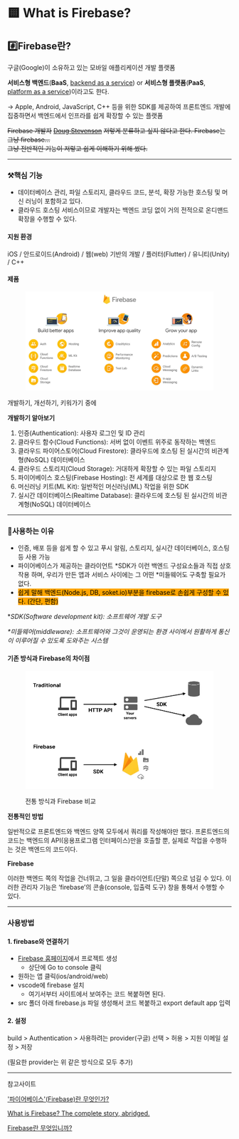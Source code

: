 # 🟨 What is Firebase?

## #️⃣Firebase란?

구글(Google)이 소유하고 있는 모바일 애플리케이션 개발 플랫폼

**서비스형 백엔드**(**BaaS**, [backend as a service](https://en.wikipedia.org/wiki/Mobile\_backend\_as\_a\_service)) or **서비스형 플랫폼**(**PaaS**, [platform as a service](https://en.wikipedia.org/wiki/Platform\_as\_a\_service))이라고도 한다.&#x20;

\-> Apple, Android, JavaScript, C++ 등을 위한 SDK를 제공하여 프론트엔드 개발에 집중하면서 백엔드에서 인프라를 쉽게 확장할 수 있는 플랫폼

~~Firebase 개발자~~ [~~Doug Stevenson~~](https://medium.com/@CodingDoug?source=user\_profile-------------------------------------) ~~저렇게 분류하고 싶지 않다고 한다. Firebase는 그냥 firebase...~~ \
~~그냥 전반적인 기능이 저렇고 쉽게 이해하기 위해 썼다.~~

***

### ⚒️핵심 기능&#x20;

* 데이터베이스 관리, 파일 스토리지, 클라우드 코드, 분석, 확장 가능한 호스팅 및 머신 러닝이 포함하고 있다.
* 클라우드 호스팅 서비스이므로 개발자는 백엔드 코딩 없이 거의 전적으로 온디맨드 확장을 수행할 수 있다.

#### 지원 환경

iOS / 안드로이드(Android) / 웹(web) 기반의 개발 / 플러터(Flutter) / 유니티(Unity) / C++

#### 제품

<figure><img src="../.gitbook/assets/image (1).png" alt="" width="563"><figcaption></figcaption></figure>

개발하기, 개선하기, 키워가기 중에&#x20;

**개발하기 알아보기**

1. 인증(Authentication): 사용자 로그인 및 ID 관리
2. 클라우드 함수(Cloud Functions): 서버 없이 이벤트 위주로 동작하는 백엔드
3. 클라우드 파이어스토어(Cloud Firestore): 클라우드에 호스팅 된 실시간의 비관계형(NoSQL) 데이터베이스
4. 클라우드 스토리지(Cloud Storage): 거대하게 확장할 수 있는 파일 스토리지
5. 파이어베이스 호스팅(Firebase Hosting): 전 세계를 대상으로 한 웹 호스팅
6. 머신러닝 키트(ML Kit): 일반적인 머신러닝(ML) 작업을 위한 SDK
7. 실시간 데이터베이스(Realtime Database): 클라우드에 호스팅 된 실시간의 비관계형(NoSQL) 데이터베이스

***

### 🧐사용하는 이유

* 인증, 배포 등을 쉽게 할 수 있고 푸시 알림, 스토리지, 실시간 데이터베이스, 호스팅 등 사용 가능
* 파이어베이스가 제공하는 클라이언트 \*SDK가 이런 백엔드 구성요소들과 직접 상호작용 하며, 우리가 만든 앱과 서비스 사이에는 그 어떤 \*미들웨어도 구축할 필요가 없다.
* <mark style="background-color:orange;">쉽게 말해 백엔드(Node.js, DB, soket.io)부분을 firebase로 손쉽게 구성할 수 있다. (간단, 편함)</mark>

\*_SDK(Software development kit): 소프트웨어 개발 도구_

_\*미들웨어(middleware): 소프트웨어와 그것이 운영되는 환경 사이에서 원활하게 통신이 이루어질 수 있도록 도와주는 시스템_

#### 기존 방식과 Firebase의 차이점

<figure><img src="../.gitbook/assets/image.png" alt="" width="563"><figcaption><p>전통 방식과 Firebase 비교</p></figcaption></figure>

**전통적인 방법**

일반적으로 프론트엔드와 백엔드 양쪽 모두에서 쿼리를 작성해야만 했다. 프론트엔드의 코드는 백엔드의 API(응용프로그램 인터페이스)만을 호출할 뿐, 실제로 작업을 수행하는 것은 백엔드의 코드이다.

**Firebase**

이러한 백엔드 쪽의 작업을 건너뛰고, 그 일을 클라이언트(단말) 쪽으로 넘길 수 있다. 이러한 관리자 기능은 ‘firebase’의 콘솔(console, 입출력 도구) 창을 통해서 수행할 수 있다.

***

### 사용방법

#### 1. firebase와 연결하기

* [Firebase 훔페이지](https://firebase.google.com/?\_gl=1\*10vm6s0\*\_up\*MQ..\*\_ga\*MzExNTk1MDEwLjE3MTAyNTM1NDA.\*\_ga\_CW55HF8NVT\*MTcxMDI1MzU0MC4xLjAuMTcxMDI1NDA5NC4wLjAuMA..\&hl=ko)에서 프로젝트 생성
  * 상단에 Go to console 클릭
* 원하는 앱 클릭(ios/android/web)
* vscode에 firebase 설치
  * 여기서부터 사이트에서  보여주는 코드 복붙하면 된다.
* src 폴더 아래 firebase.js 파일 생성해서 코드 복붙하고 export default app 입력

#### 2. 설정

build > Authentication > 사용하려는 provider(구글) 선택 > 허용 > 지원 이메일 설정 > 저장&#x20;

(필요한 provider는 위 같은 방식으로 모두 추가)

***

참고사이트

['파이어베이스'(Firebase)란 무엇인가?](https://blog.wishket.com/%ED%8C%8C%EC%9D%B4%EC%96%B4%EB%B2%A0%EC%9D%B4%EC%8A%A4firebase%EB%9E%80-%EB%AC%B4%EC%97%87%EC%9D%B8%EA%B0%80-%ED%8C%8C%EC%9D%B4%EC%96%B4%EB%B2%A0%EC%9D%B4%EC%8A%A4-%EC%8B%AC%EC%B8%B5-%ED%83%90-2/)

[What is Firebase? The complete story, abridged.](https://medium.com/firebase-developers/what-is-firebase-the-complete-story-abridged-bcc730c5f2c0)&#x20;

[Firebase란 무엇입니까?](https://developer.oracle.com/ko/learn/technical-articles/what-is-firebase)
